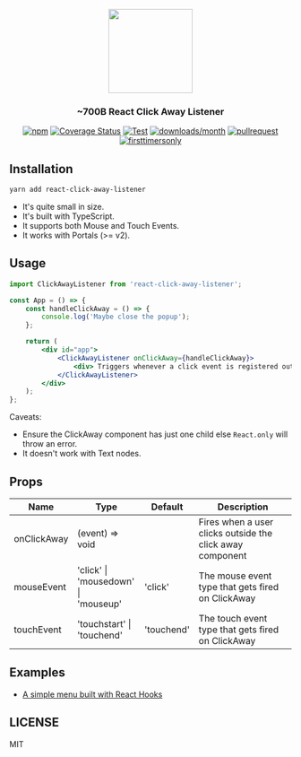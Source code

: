 <p align="center">
  <img src="https://raw.githubusercontent.com/ooade/react-click-away-listener/main/logo.png" height="150" />
  <h3 align="center">~700B React Click Away Listener</h3>
  <p align="center">
  <a href="https://www.npmjs.org/package/react-click-away-listener"><img src="https://img.shields.io/npm/v/react-click-away-listener.svg?style=flat-square" alt="npm"></a>
  <a href="https://coveralls.io/github/ooade/react-click-away-listener?branch=master"><img src="https://coveralls.io/repos/github/ooade/react-click-away-listener/badge.svg?branch=master" alt="Coverage Status" /></a>
  <a href="https://github.com/ooade/react-click-away-listener/blob/main/.github/workflows/build-test-code.yml"><img src="https://github.com/ooade/react-click-away-listener/workflows/Test/badge.svg" alt="Test"/></a>
  <a href="https://www.npmjs.org/package/react-click-away-listener"><img src="https://img.shields.io/npm/dm/react-click-away-listener.svg?style=flat-square" alt="downloads/month"></a>
  <a href="http://makeapullrequest.com"><img src="https://img.shields.io/badge/PR(s)-welcome-brightgreen.svg?style=flat-square" alt="pullrequest"></a>
  <a href="http://www.firsttimersonly.com"><img src="https://img.shields.io/badge/first--timers--only-friendly-blue.svg?style=flat-square" alt="firsttimersonly"></a>
  </p>
</p>

## Installation

```sh
yarn add react-click-away-listener
```

- It's quite small in size.
- It's built with TypeScript.
- It supports both Mouse and Touch Events.
- It works with Portals (>= v2).

## Usage

```jsx
import ClickAwayListener from 'react-click-away-listener';

const App = () => {
	const handleClickAway = () => {
		console.log('Maybe close the popup');
	};

	return (
		<div id="app">
			<ClickAwayListener onClickAway={handleClickAway}>
				<div> Triggers whenever a click event is registered outside this div element </div>
			</ClickAwayListener>
		</div>
	);
};
```

Caveats:
 - Ensure the ClickAway component has just one child else `React.only` will throw an error.
 - It doesn't work with Text nodes.

## Props

| Name        | Type                              | Default       | Description                                               |
| ----------- | ----------------------------------| ------------- |---------------------------------------------------------- |
| onClickAway | (event) => void                   |               | Fires when a user clicks outside the click away component |
| mouseEvent  | 'click' \|<br/>'mousedown' \|<br/>'mouseup'| 'click'     | The mouse event type that gets fired on ClickAway          |
| touchEvent  | 'touchstart' \|<br/>'touchend'         | 'touchend'  | The touch event type that gets fired on ClickAway          |

## Examples

- [A simple menu built with React Hooks](https://codesandbox.io/s/52384lyo8p)

## LICENSE

MIT
